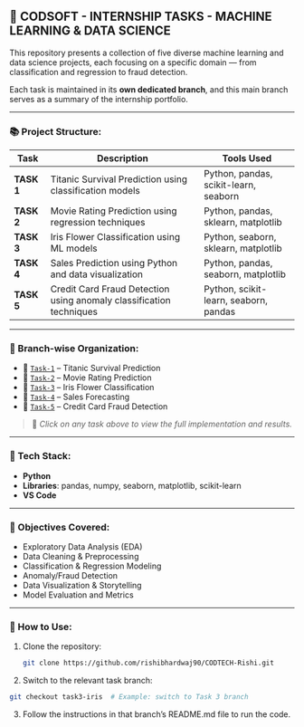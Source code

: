 ## 💼 CODSOFT - INTERNSHIP TASKS - MACHINE LEARNING & DATA SCIENCE

This repository presents a collection of five diverse machine learning and data science projects, each focusing on a specific domain — from classification and regression to fraud detection.

Each task is maintained in its **own dedicated branch**, and this main branch serves as a summary of the internship portfolio.

---

### 📚 Project Structure:

| Task       | Description                                                              | Tools Used                            |
|------------|--------------------------------------------------------------------------|----------------------------------------|
| **TASK 1** | Titanic Survival Prediction using classification models                  | Python, pandas, scikit-learn, seaborn  |
| **TASK 2** | Movie Rating Prediction using regression techniques                      | Python, pandas, sklearn, matplotlib    |
| **TASK 3** | Iris Flower Classification using ML models                               | Python, seaborn, sklearn, matplotlib   |
| **TASK 4** | Sales Prediction using Python and data visualization                     | Python, pandas, seaborn, matplotlib    |
| **TASK 5** | Credit Card Fraud Detection using anomaly classification techniques      | Python, scikit-learn, seaborn, pandas  |

---

### 🔀 Branch-wise Organization:
* 🔁 [`Task-1`](https://github.com/rishibhardwaj90/CODSOFT-Rishi/tree/Task-1) – Titanic Survival Prediction
* 🔁 [`Task-2`](https://github.com/rishibhardwaj90/CODSOFT-Rishi/tree/Task-2) – Movie Rating Prediction
* 🔁 [`Task-3`](https://github.com/rishibhardwaj90/CODSOFT-Rishi/tree/Task-3) – Iris Flower Classification
* 🔁 [`Task-4`](https://github.com/rishibhardwaj90/CODSOFT-Rishi/tree/Task-4) – Sales Forecasting
* 🔁 [`Task-5`](https://github.com/rishibhardwaj90/CODSOFT-Rishi/tree/Task-5) – Credit Card Fraud Detection  
> 📌 *Click on any task above to view the full implementation and results.*

---

### 🔧 Tech Stack:
* **Python**
* **Libraries**: pandas, numpy, seaborn, matplotlib, scikit-learn
* **VS Code**

---

### 🧠 Objectives Covered:
* Exploratory Data Analysis (EDA)
* Data Cleaning & Preprocessing
* Classification & Regression Modeling
* Anomaly/Fraud Detection
* Data Visualization & Storytelling
* Model Evaluation and Metrics

---

### 🤝 How to Use:
1. Clone the repository:
   ```bash
   git clone https://github.com/rishibhardwaj90/CODTECH-Rishi.git
   ```
2. Switch to the relevant task branch:
  ``` bash
  git checkout task3-iris  # Example: switch to Task 3 branch
  ```
3. Follow the instructions in that branch’s README.md file to run the code.
